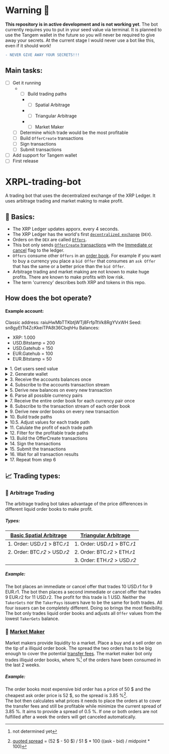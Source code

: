 
# Warning 🚨
**This repository is in active development and is not working yet**. The bot currently requires you to put in your seed value via terminal.
It is planned to use the Tangem wallet in the future so you will never be required to give away your secrets. At the current stage I would never use a bot like this, even if it should work! 
```diff
- NEVER GIVE AWAY YOUR SECRETS!!!
```

## Main tasks:
- [ ] Get it running
  - - [ ] Build trading paths
    - - [ ] Spatial Arbitrage
    - - [ ] Triangular Arbitrage
    - - [ ] Market Maker
  - [ ] Determine which trade would be the most profitable
  - [ ] Build `OfferCreate` transactions
  - [ ] Sign transactions
  - [ ] Submit transactions
- [ ] Add support for Tangem wallet
- [ ] First release

# XRPL-trading-bot
A trading bot that uses the decentralized exchange of the XRP Ledger. It uses arbitrage trading and market making to make profit.

## 📖 Basics:
- The XRP Ledger updates apporx. every 4 seconds.
- The XRP Ledger has the world's first [`decentralized exchange`](https://xrpl.org/decentralized-exchange.html#decentralized-exchange) (`DEX`).
- Orders on the `DEX` are called [`Offers`](https://xrpl.org/offers.html#offers).
- This bot only sends [`OfferCreate` transactions](https://xrpl.org/offercreate.html) with the [Immediate or cancel](https://xrpl.org/offercreate.html#offercreate-flags) flag to the ledger.
- `Offers` consume other `Offers` in an [order book](https://en.wikipedia.org/wiki/Order_book). For example if you want to buy a currency you place a `bid Offer` that consumes an `ask Offer` that has the same or a better price than the `bid Offer`.
- Arbitrage trading and market making are not known to make huge profits. There are known to make profits with low risk.
- The term 'currency' describes both XRP and tokens in this repo.

## How does the bot operate?
#### Example account:
Classic address: raiuHwMbTTKbtjWTj8FrfpTtVk8RgYVxWH
Seed: sn8gyEtTt4ZcKkeiTPA8t36CbqhHu
Balances:
- XRP: 1.000
- USD.Bitstamp = 200
- USD.Gatehub = 150
- EUR.Gatehub = 100
- EUR.Bitstamp = 50

<details><summary>1. Get users seed value</summary>
<p>

In the current version the user must provide his secret seed value via input from the terminal.
Before the first official release the trading bot will be able to interact with the Tangem wallet.
Advantages of using Tangem:
  - The user's key pair is stored safely on the Tangem wallet
  - The user does not have to give away their secret seed value

</p>
</details>
<details><summary>2. Generate wallet</summary>
<p>

Generate the wallet using the [`Wallet`](https://github.com/XRPLF/xrpl-py/blob/master/xrpl/wallet/main.py#L12) object from the [xrpl-py](https://github.com/XRPLF/xrpl-py) library.
By doing so, we are able to access the account's classic address (r-address) and sign transactions.

</p>
</details>
<details><summary>3. Receive the accounts balances once</summary>
<p>

Receive all balances the account holds using the [`account_info`](https://xrpl.org/account_info.html) and the [`account_lines`](https://xrpl.org/account_lines.html#account_lines) methods once. The `account_info` method returns the `Balance` field which contains the accounts XRP values expressed in [drops](https://xrpl.org/xrp.html#xrp-properties). The `account_lines` method returns a list of all [tokens](https://xrpl.org/tokens.html) the account holds. Each object in that list contains the `acccount` field (describes the issuer of the token), the `currency` field (describes the currency code, e.g. 'USD') and the `balance` field (describes the amount the account holds of that token). These balances will be stored in the [`XRPWallet`](https://github.com/LimpidCrypto/XRPL-trading-bot/blob/main/xrpl_trading_bot/wallet/main.py#L10) object which is a child class of the [`Wallet`](https://github.com/XRPLF/xrpl-py/blob/master/xrpl/wallet/main.py#L12) object of the xrpl-py library.

</p>
</details>
<details><summary>4. Subscribe to the accounts transaction stream</summary>
<p>

Receive a message every time a transaction affects the user's account. This message include precise information how the transaction affected the ledger and the account.

</p>
</details>
<details><summary>5. Derive new balances on every new transaction</summary>
<p>

Every time the bot receives a message (described in step 4) that a transaction affected the user's account, the bot makes use of a [transaction parser](https://github.com/XRPLF/xrpl-py/pull/342) (currently added in directly to the bot. The parser will be integrated into the xrpl-py library as soon as possible. When integrated the parser will be deleted from the bot.). The transaction parser parses the accounts final balances after the transaction happend and corrects them in the `XRPWallet` object.

</p>
</details>
<details><summary>6. Parse all possible currency pairs</summary>
<p>

Because we now always know what currencies the account holds, we can parse all possible [currency pairs](https://www.investopedia.com/terms/c/currencypair.asp) the account could trade from them.
If we take the above example account the possible currency pairs would be the following:
- XRP/USD.Bitstamp
- XRP/USD.Gatehub
- XRP/EUR.Gatehub
- XRP/EUR.Bitstamp
- USD.Bitstamp/USD.Gatehub
- USD.Bitstamp/EUR.Gatehub
- USD.Bitstamp/EUR.Bitstamp
- USD.Gatehub/EUR.Gatehub
- USD.Gatehub/EUR.Bitstamp
- EUR.Gatehub/EUR.Bitstamp

</p>
</details>
<details><summary>7. Receive the entire order book for each currency pair once</summary>
<p>

Receive the entire [order book](https://www.investopedia.com/terms/o/order-book.asp) for every currency pair once, using the [`subscribe`](https://xrpl.org/subscribe.html) method. The subscription will immediately be canceled after the order book is received because the bot is retreiving it from a full history node. We do not want to load them unnecessarily. The order books will be stored in the [`OrderBooks`](https://github.com/LimpidCrypto/XRPL-trading-bot/blob/main/xrpl_trading_bot/order_books/main.py#L52) object.

</p>
</details>
<details><summary>8. Subscribe to the transaction stream of each order book</summary>
<p>

Receive a message every time a transaction affects the given order book. This message include precise information how the transaction affected the ledger and the order book.

</p>
</details>
<details><summary>9. Derive new order books on every new transaction</summary>
<p>

Everytime the bot receives a new message (described in step 4) that a transaction affected an order book. The bot takes the transaction and the affected order book to see how the transaction changed the order book. It then parses the final state of the order book. To do this it uses the [`parse_final_order_book`](https://github.com/LimpidCrypto/XRPL-trading-bot/blob/main/xrpl_trading_bot/txn_parser/order_book_changes.py#L52) parser.

</p>
</details>
<details><summary>10. Build trade paths</summary>
<p>

You could say that the decentralized exchange of the XRP Ledger is nothing more than a collection of limit orders. Orders are called [`Offers`](https://xrpl.org/offers.html#offers) on the XRP Ledger. Every time the user wants to trade a currency against another he needs to find another participant, who wants to trade the exact same currencies in the other direction, at the same or better exchange rate. For Examlple:
<br>Person A is willing to pay 10.70 USD in order to receive 10 EUR. To let everybody know he is willing to so he submits an [`OfferCreate`](https://xrpl.org/offercreate.html) transaction to the network. This transaction creates an [`Offer`](https://xrpl.org/offer.html#offer) object on the XRP Ledger which everybody in the network is able to see. Now Person B comes into play. Person B sees that offer of Person A and wants to trade it. So Person B is willing to pay 10 EUR in order to receive 10.70 USD. Person B now submits a `OfferCreate` transaction just as Person A did before. Because both `Offers` have the same exchange rate they are consuming each other. Person A gets 10 EUR from Person B and Person B gets 10.70 USD from Person A.
<br><br>You can imagine that the trading bot is Person B. The bot is constantly searching for `Offers` which combined will result in profit due to price differences. If the bot combine and compare two or more `Offers` with each other this is called a *trade path*.
<br><br>

</p>
</details>
<details><summary>10.5. Adjust values for each trade path</summary>
<p>

</p>
</details>
<details><summary>11. Calulate the profit of each trade path</summary>
<p>

</p>
</details>
<details><summary>12. Filter for the profitable trade paths</summary>
<p>

</p>
</details>
</details>
<details><summary>13. Build the OfferCreate transactions</summary>
<p>

</p>
</details>
</details>
<details><summary>14. Sign the transactions</summary>
<p>

</p>
</details>
</details>
<details><summary>15. Submit the transactions</summary>
<p>

</p>
</details>
</details>
<details><summary>16. Wait for all transaction results</summary>
<p>

</p>
</details>
</details>
<details><summary>17. Repeat from step 6</summary>
<p>

</p>
</details>

## 📈 Trading types:

### 💱 Arbitrage Trading
The arbitrage trading bot takes advantage of the price differences in different liquid order books to make profit.
##### Types:
| [Basic Spatial Arbitrage](https://en.wikipedia.org/wiki/Arbitrage#Spatial_arbitrage)       | [Triangular Arbitrage](https://en.wikipedia.org/wiki/Triangular_arbitrage)          |
| ----------------------------- | ----------------------------- |
| 1. Order: USD.*r1* > BTC.*r1* | 1. Order: USD.*r1* > BTC.*r1* |
| 2. Order: BTC.*r2* > USD.*r2* | 2. Order: BTC.*r2* > ETH.*r1* |
|                               | 3. Order: ETH.*r2* > USD.*r2* |
##### Example:
The bot places an immediate or cancel offer that trades 10 USD.r1 for 9 EUR.r1. The bot then places a second immediate or cancel offer that trades 9 EUR.r2 for 11 USD.r2. The profit for this trade is 1 USD. Neither the `TakerGets` nor the `TakerPays` issuers have to be the same for both trades. All four issuers can be completely different. Doing so brings the most flexibility.
<br>The bot only trades liquid order books and adjusts all `Offer` values from the lowest `TakerGets` balance.

### 🌊 [Market Maker](https://en.wikipedia.org/wiki/Market_maker)
Market makers provide liquidity to a market. Place a buy and a sell order on the tip of a illiquid order book. The spread the two orders has to be big enough to cover the potential [transfer fees](https://xrpl.org/transfer-fees.html#transfer-fees). The market maker bot only trades illiquid order books, where %[^1] of the orders have been consumed in the last 2 weeks.
##### Example:
The order books most expensive bid order has a price of 50 $ and the cheapest ask order price is 52 $, so the spread is 3.85 %[^2].
<br>The bot then calculates what prices it needs to place the orders at to cover the transfer fees and still be profitable while minimize the current spread of 3.85 %. It aims to provide a spread of 0.5 %. If one or both orders are not fulfilled after a week the orders will get canceled automatically.

[^1]: not determined yet
[^2]: [quoted spread](https://en.wikipedia.org/wiki/Bid%E2%80%93ask_spread#Quoted_spread) = (52 $ - 50 $) / 51 $ * 100    ((ask - bid) / midpoint * 100)
